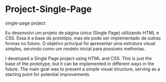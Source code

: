 # Project-Single-Page
single-page project 

Eu desenvolvi um projeto de página única (Single Page) utilizando HTML e CSS. Essa é a base do protótipo, mas ele pode ser implementado de outras formas no futuro. O objetivo principal foi apresentar uma estrutura visual simples, servindo como um modelo inicial para possíveis melhorias.

I developed a Single Page project using HTML and CSS. This is just the base of the prototype, but it can be implemented in different ways in the future. The main goal was to present a simple visual structure, serving as a starting point for potential improvements.